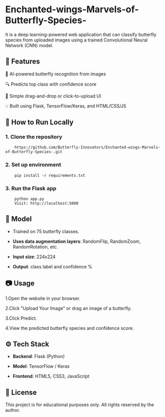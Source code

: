 # Enchanted-wings-Marvels-of-Butterfly-Species-

It is a deep learning-powered web application that can classify butterfly species from uploaded images using a trained Convolutional Neural Network (CNN) model.

## 📌 Features
🧠 AI-powered butterfly recognition from images

🔍 Predicts top class with confidence score

📸 Simple drag-and-drop or click-to-upload UI

💡 Built using Flask, TensorFlow/Keras, and HTML/CSS/JS

## 🚀 How to Run Locally
### 1. Clone the repository
   
        https://github.com/Butterfly-Innovators/Enchanted-wings-Marvels-of-Butterfly-Species-.git

### 2. Set up environment

        pip install -r requirements.txt

### 3. Run the Flask app

        python app.py
        Visit: http://localhost:5000

## 🧠 Model

- Trained on 75 butterfly classes.

- **Uses data augmentation layers**: RandomFlip, RandomZoom, RandomRotation, etc.

- **Input size**: 224x224

- **Output**: class label and confidence %

## 📷 Usage

1.Open the website in your browser.

2.Click "Upload Your Image" or drag an image of a butterfly.

3.Click Predict.

4.View the predicted butterfly species and confidence score.

## ⚙️ Tech Stack

- **Backend**: Flask (Python)

- **Model**: TensorFlow / Keras

- **Frontend**: HTML5, CSS3, JavaScript

## 📄 License

This project is for educational purposes only. All rights reserved by the author.
